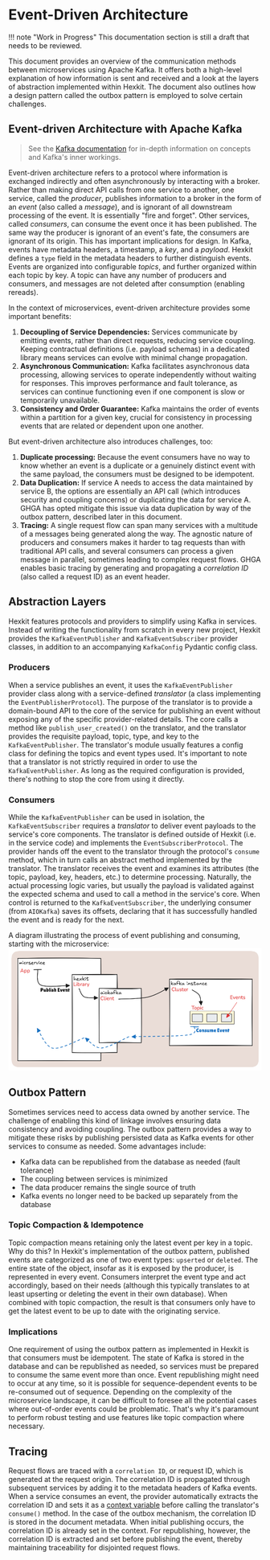 <!--
 Copyright 2021 - 2025 Universität Tübingen, DKFZ, EMBL, and Universität zu Köln
 for the German Human Genome-Phenome Archive (GHGA)

 Licensed under the Apache License, Version 2.0 (the "License");
 you may not use this file except in compliance with the License.
 You may obtain a copy of the License at

     http://www.apache.org/licenses/LICENSE-2.0

 Unless required by applicable law or agreed to in writing, software
 distributed under the License is distributed on an "AS IS" BASIS,
 WITHOUT WARRANTIES OR CONDITIONS OF ANY KIND, either express or implied.
 See the License for the specific language governing permissions and
 limitations under the License.
-->
# Event-Driven Architecture

!!! note "Work in Progress"
    This documentation section is still a draft that needs to be reviewed.

This document provides an overview of the communication methods between
microservices using Apache Kafka. It offers both a high-level explanation of
how information is sent and received and a look at the layers of
abstraction implemented within Hexkit. The document also outlines how
a design pattern called the outbox pattern is employed to solve certain challenges.

## Event-driven Architecture with Apache Kafka

> See the [Kafka documentation](https://kafka.apache.org/intro) for in-depth
> information on concepts and Kafka's inner workings.

Event-driven architecture refers to a protocol where information is exchanged
indirectly and often asynchronously by interacting with a broker. Rather than
making direct API calls from one service to another, one service, called the *producer*,
publishes information to a broker in the form of an *event* (also called a
*message*), and is ignorant of all downstream processing of the event. It is essentially
"fire and forget". Other services, called *consumers*, can consume the event once it has
been published. The same way the producer is ignorant of an event's fate, the consumers
are ignorant of its origin. This has important implications for design.
In Kafka, events have  metadata headers, a timestamp, a *key*, and a *payload*.
Hexkit defines a `type` field in the metadata headers to further distinguish events.
Events are organized into configurable *topics*, and further organized within each topic
by key. A topic can have any number of producers and consumers, and messages are not
deleted after consumption (enabling rereads).

In the context of microservices, event-driven architecture provides some important benefits:

1. **Decoupling of Service Dependencies:** Services communicate by emitting events,
rather than direct requests, reducing service coupling. Keeping contractual definitions
(i.e. payload schemas) in a dedicated library means services can evolve with minimal
change propagation.
1. **Asynchronous Communication:** Kafka facilitates asynchronous data processing,
allowing services to operate independently without waiting for responses. This improves
performance and fault tolerance, as services can continue functioning even if one
component is slow or temporarily unavailable.
1. **Consistency and Order Guarantee:** Kafka maintains the order of events within
a partition for a given key, crucial for consistency in processing events that are
related or dependent upon one another.


But event-driven architecture also introduces challenges, too:

1. **Duplicate processing:** Because the event consumers have no way to know whether
an event is a duplicate or a genuinely distinct event with the same payload, the
consumers must be designed to be idempotent.
2. **Data Duplication:** If service A needs to access the data maintained by service B,
the options are essentially an API call (which introduces security and coupling concerns)
or duplicating the data for service A. GHGA has opted mitigate this issue via data
duplication by way of the outbox pattern, described later in this document.
3. **Tracing:** A single request flow can span many services with a multitude of a messages
being generated along the way. The agnostic nature of producers and consumers makes it
harder to tag requests than with traditional API calls, and several consumers can
process a given message in parallel, sometimes leading to complex request flows.
GHGA enables basic tracing by generating and propagating a *correlation ID* (also called
a request ID) as an event header.


## Abstraction Layers

Hexkit features protocols and providers to simplify using
Kafka in services. Instead of writing the functionality from scratch in every new
project, Hexkit provides the `KafkaEventPublisher` and `KafkaEventSubscriber`
provider classes, in addition to an accompanying `KafkaConfig` Pydantic config class.


### Producers

When a service publishes an event, it uses the `KafkaEventPublisher` provider class
along with a service-defined _translator_ (a class implementing the `EventPublisherProtocol`).
The purpose of the translator is to provide a domain-bound API to the core of the service for
publishing an event without exposing any of the specific provider-related details. The core
calls a method like `publish_user_created()` on the translator, and the translator provides
the requisite payload, topic, type, and key to the `KafkaEventPublisher`.
The translator's module usually features a config class for defining the topics and event
types used. It's important to note that a translator is not strictly required in order to
use the `KafkaEventPublisher`. As long as the required configuration is provided, there's
nothing to stop the core from using it directly.

### Consumers

While the `KafkaEventPublisher` can be used in isolation, the `KafkaEventSubscriber` requires
a *translator* to deliver event payloads to the service's core components. The translator is
defined outside of Hexkit (i.e. in the service code) and implements the `EventSubscriberProtocol`.
The provider hands off the event to the translator through the protocol's `consume` method,
which in turn calls an abstract method implemented by the translator. The translator receives
the event and examines its attributes (the topic, payload, key, headers, etc.) to determine
processing. Naturally, the actual processing logic varies, but usually the payload is
validated against the expected schema and used to call a method in the service's core.
When control is returned to the `KafkaEventSubscriber`, the underlying consumer (from
`AIOKafka`) saves its offsets, declaring that it has successfully handled the event and
is ready for the next.

A diagram illustrating the process of event publishing and consuming, starting with
the microservice:
![Kafka abstraction](img/kafka%20basics%20generic.png)


## Outbox Pattern

Sometimes services need to access data owned by another service.
The challenge of enabling this kind of linkage involves ensuring data consistency and avoiding
coupling. The outbox pattern provides a way to mitigate these risks by publishing persisted data
as Kafka events for other services to consume as needed. Some advantages include:
- Kafka data can be republished from the database as needed (fault tolerance)
- The coupling between services is minimized
- The data producer remains the single source of truth
- Kafka events no longer need to be backed up separately from the database


### Topic Compaction & Idempotence

Topic compaction means retaining only the latest event per key in a topic. Why do this?
In Hexkit's implementation of the outbox pattern, published events are categorized as one
of two event types: `upserted` or `deleted`. The entire state of the object, insofar as
it is exposed by the producer, is represented in every event.
Consumers interpret the event type and act accordingly, based on their needs (although
this typically translates to at least upserting or deleting the event in their own database).
When combined with topic compaction, the result is that consumers only have to get the
latest event to be up to date with the originating service.

### Implications

One requirement of using the outbox pattern as implemented in Hexkit is that consumers
must be idempotent. The state of Kafka is stored in the database and can be republished
as needed, so services must be prepared to consume the same event more than once. Event
republishing might need to occur at any time, so it is possible for sequence-dependent
events to be re-consumed out of sequence. Depending on the complexity of the microservice
landscape, it can be difficult to foresee all the potential cases where out-of-order
events could be problematic. That's why it's paramount to perform robust testing and use
features like topic compaction where necessary.

## Tracing

Request flows are traced with a `correlation ID`, or request ID, which is generated at
the request origin. The correlation ID is propagated through subsequent services by
adding it to the metadata headers of Kafka events. When a service consumes an event, the
provider automatically extracts the correlation ID and sets it as a
[context variable](https://docs.python.org/3.9/library/contextvars.html#context-variables)
before calling the translator's `consume()` method. In the case of the outbox mechanism,
the correlation ID is stored in the document metadata. When initial publishing occurs,
the correlation ID is already set in the context. For republishing, however, the
correlation ID is extracted and set before publishing the event, thereby maintaining
traceability for disjointed request flows.
